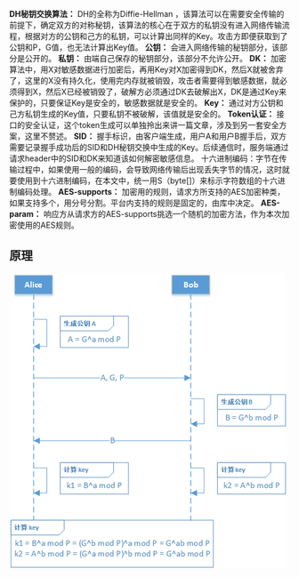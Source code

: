 **DH秘钥交换算法：** DH的全称为Diffie-Hellman ，该算法可以在需要安全传输的前提下，确定双方的对称秘钥，该算法的核心在于双方的私钥没有进入网络传输流程，根据对方的公钥和己方的私钥，可以计算出同样的Key。攻击方即便获取到了公钥和P，G值，也无法计算出Key值。
**公钥：** 会进入网络传输的秘钥部分，该部分是公开的。
**私钥：** 由端自己保存的秘钥部分，该部分不允许公开。
**DK：** 加密算法中，用X对敏感数据进行加密后，再用Key对X加密得到DK，然后X就被舍弃了，这里的X没有持久化，使用完内存就被销毁，攻击者需要得到敏感数据，就必须得到X，然后X已经被销毁了，破解方必须通过DK去破解出X，DK是通过Key来保护的，只要保证Key是安全的，敏感数据就是安全的。
**Key：** 通过对方公钥和己方私钥生成的Key值，只要私钥不被破解，该值就是安全的。
**Token认证：** 接口的安全认证，这个token生成可以单独拎出来讲一篇文章，涉及到另一套安全方案，这里不赘述。
**SID：** 握手标识，由客户端生成，用户A和用户B握手后，双方需要记录握手成功后的SID和DH秘钥交换中生成的Key。后续通信时，服务端通过请求header中的SID和DK来知道该如何解密敏感信息。
十六进制编码：字节在传输过程中，如果使用一般的编码，会导致网络传输后出现丢失字节的情况，这时就要使用到十六进制编码，在本文中，统一用S（byte[]）来标示字符数组的十六进制编码处理。
**AES-supports：** 加密用的规则，请求方所支持的AES加密种类，如果支持多个，用分号分割。平台内支持的规则是固定的，由库中决定。
**AES-param：** 响应方从请求方的AES-supports挑选一个随机的加密方法，作为本次加密使用的AES规则。

## 原理
![dh 密钥交换原理](/resources/img/dh/dh.png)